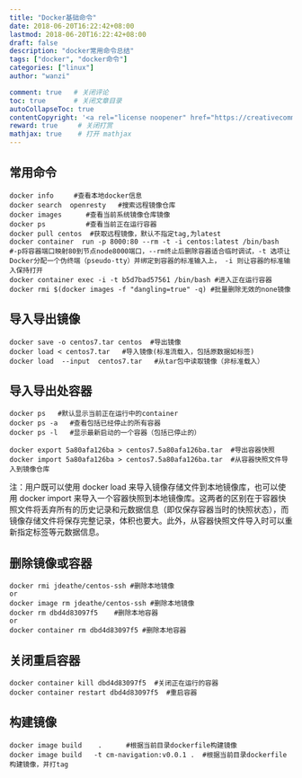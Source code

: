 ```yaml
---
title: "Docker基础命令"
date: 2018-06-20T16:22:42+08:00
lastmod: 2018-06-20T16:22:42+08:00
draft: false
description: "docker常用命令总结"
tags: ["docker", "docker命令"]
categories: ["linux"]
author: "wanzi"

comment: true   # 关闭评论
toc: true       # 关闭文章目录
autoCollapseToc: true
contentCopyright: '<a rel="license noopener" href="https://creativecommons.org/licenses/by-nc-nd/4.0/" target="_blank">CC BY-NC-ND 4.0</a>'
reward: true     # 关闭打赏
mathjax: true    # 打开 mathjax
---
```


## 常用命令
```
docker info     #查看本地docker信息
docker search  openresty   #搜索远程镜像仓库
docker images      #查看当前系统镜像仓库镜像
docker ps          #查看当前正在运行容器
docker pull centos  #获取远程镜像，默认不指定tag,为latest     
docker container  run -p 8000:80 --rm -t -i centos:latest /bin/bash  #-p将容器端口映射80到节点node8000端口，--rm终止后删除容器适合临时调试，-t 选项让Docker分配一个伪终端（pseudo-tty）并绑定到容器的标准输入上， -i 则让容器的标准输入保持打开
docker container exec -i -t b5d7bad57561 /bin/bash #进入正在运行容器
docker rmi $(docker images -f "dangling=true" -q) #批量删除无效的none镜像
```
## 导入导出镜像
```
docker save -o centos7.tar centos  #导出镜像
docker load < centos7.tar   #导入镜像(标准流载入，包括原数据如标签)
docker load  --input  centos7.tar   #从tar包中读取镜像（非标准载入）
```

## 导入导出处容器
```
docker ps   #默认显示当前正在运行中的container
docker ps -a   #查看包括已经停止的所有容器
docker ps -l   #显示最新启动的一个容器（包括已停止的）

docker export 5a80afa126ba > centos7.5a80afa126ba.tar  #导出容器快照
docker import 5a80afa126ba > centos7.5a80afa126ba.tar  #从容器快照文件导入到镜像仓库
```

注：用户既可以使用 docker load 来导入镜像存储文件到本地镜像库，也可以使用 docker import 来导入一个容器快照到本地镜像库。这两者的区别在于容器快照文件将丢弃所有的历史记录和元数据信息（即仅保存容器当时的快照状态），而镜像存储文件将保存完整记录，体积也要大。此外，从容器快照文件导入时可以重新指定标签等元数据信息。

## 删除镜像或容器
```
docker rmi jdeathe/centos-ssh #删除本地镜像
or
docker image rm jdeathe/centos-ssh #删除本地镜像
docker rm dbd4d83097f5    #删除本地容器
or
docker container rm dbd4d83097f5 #删除本地容器
```

## 关闭重启容器
```
docker container kill dbd4d83097f5  #关闭正在运行的容器
docker container restart dbd4d83097f5  #重启容器
```
## 构建镜像
```
docker image build    .      #根据当前目录dockerfile构建镜像
docker image build   -t cm-navigation:v0.0.1 .  #根据当前目录dockerfile构建镜像，并打tag
```
